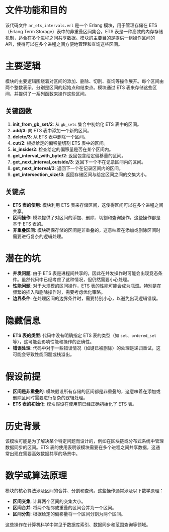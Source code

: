 # 文件功能和目的
该代码文件 `ar_ets_intervals.erl` 是一个 Erlang 模块，用于管理存储在 ETS（Erlang Term Storage）表中的非重叠区间集合。ETS 表是一种高效的内存存储机制，适合在多个进程之间共享数据。模块的主要目的是提供一组操作区间的 API，使得可以在多个进程之间方便地管理和查询这些区间。

# 主要逻辑
模块的主要逻辑围绕着对区间的添加、删除、切割、查询等操作展开。每个区间由两个整数表示，分别是区间的起始点和结束点。模块通过 ETS 表来存储这些区间，并提供了一系列函数来操作这些区间。

## 关键函数
1. **init_from_gb_set/2**: 从 `gb_sets` 集合中初始化 ETS 表中的区间。
2. **add/3**: 向 ETS 表中添加一个新的区间。
3. **delete/3**: 从 ETS 表中删除一个区间。
4. **cut/2**: 根据给定的偏移量切割 ETS 表中的区间。
5. **is_inside/2**: 检查给定的偏移量是否在某个区间内。
6. **get_interval_with_byte/2**: 返回包含给定偏移量的区间。
7. **get_next_interval_outside/3**: 返回下一个不在记录区间内的区间。
8. **get_next_interval/3**: 返回下一个在记录区间内的区间。
9. **get_intersection_size/3**: 返回存储区间与给定区间之间的交集大小。

## 关键点
- **ETS 表的使用**: 模块利用 ETS 表来存储区间，这使得区间可以在多个进程之间共享。
- **区间操作**: 模块提供了对区间的添加、删除、切割和查询操作，这些操作都是基于 ETS 表的。
- **非重叠区间**: 模块确保存储的区间是非重叠的，这意味着在添加或删除区间时需要进行复杂的逻辑处理。

# 潜在的坑
- **并发问题**: 由于 ETS 表是进程间共享的，因此在并发操作时可能会出现竞态条件。虽然代码中已经考虑了这种情况，但仍然需要小心处理。
- **性能问题**: 对于大规模的区间操作，ETS 表的性能可能会成为瓶颈。特别是在频繁的插入和删除操作时，需要考虑优化策略。
- **边界条件**: 在处理区间的边界条件时，需要特别小心，以避免出现逻辑错误。

# 隐藏信息
- **ETS 表的类型**: 代码中没有明确指定 ETS 表的类型（如 `set`、`ordered_set` 等），这可能会影响性能和操作的正确性。
- **错误处理**: 代码中对于一些错误情况（如键已被删除）的处理是递归重试，这可能会导致性能问题或栈溢出。

# 假设前提
- **区间是非重叠的**: 模块假设所有存储的区间都是非重叠的，这意味着在添加或删除区间时需要进行复杂的逻辑处理。
- **ETS 表的初始化**: 模块假设在使用前已经正确初始化了 ETS 表。

# 历史背景
该模块可能是为了解决某个特定问题而设计的，例如在区块链或分布式系统中管理数据同步的区间。ETS 表的使用表明该模块需要在多个进程之间共享数据，这通常出现在需要高效数据共享的场景中。

# 数学或算法原理
模块的核心算法涉及区间的合并、分割和查询。这些操作通常涉及以下数学原理：
- **区间交集**: 计算两个区间的交集大小。
- **区间合并**: 将两个相邻或重叠的区间合并为一个区间。
- **区间分割**: 根据给定的偏移量将一个区间分割为两个区间。

这些操作在计算机科学中常见于数据库索引、数据同步和范围查询等领域。